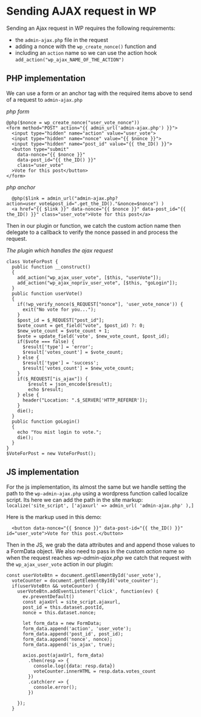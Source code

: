 # Sending AJAX request in WP

Sending an Ajax request in WP requires the following requirements:
  - the `admin-ajax.php` file in the request
  - adding a nonce with the `wp_create_nonce()` function and
  - including an `action` name so we can use the action hook `add_action("wp_ajax_NAME_OF_THE_ACTION")`

## PHP implementation
We can use a form or an anchor tag with the required items above to send of a request to `admin-ajax.php`

*php form*
```
@php($nonce = wp_create_nonce("user_vote_nonce"))
<form method="POST" action="{{ admin_url('admin-ajax.php') }}">
  <input type="hidden" name="action" value="user_vote">
  <input type="hidden" name="nonce" value="{{ $nonce }}"> 
  <input type="hidden" name="post_id" value="{{ the_ID() }}"> 
  <button type="submit"
    data-nonce="{{ $nonce }}"
    data-post_id="{{ the_ID() }}"
    class="user_vote"
  >Vote for this post</button>
</form>
```
*php anchor*
```
  @php($link = admin_url("admin-ajax.php?action=user_vote&post_id=".get_the_ID()."&nonce=$nonce") )
  <a href="{{ $link }}" data-nonce="{{ $nonce }}" data-post_id="{{ the_ID() }}" class="user_vote">Vote for this post</a>
```

Then in our plugin or function, we catch the custom action name then delegate to a callback to verify the nonce passed in and process the request.

*The plugin which handles the ajax request*
```
class VoteForPost {
  public function __construct()
  { 
    add_action("wp_ajax_user_vote", [$this, "userVote"]);
    add_action("wp_ajax_nopriv_user_vote", [$this, "goLogin"]);
  }
  public function userVote()
  {
    if(!wp_verify_nonce($_REQUEST["nonce"], 'user_vote_nonce')) {
      exit("No vote for you...");
    }
    $post_id = $_REQUEST["post_id"];
    $vote_count = get_field("vote", $post_id) ?: 0;
    $new_vote_count = $vote_count + 1;
    $vote = update_field('vote', $new_vote_count, $post_id);
    if($vote === false) {
      $result['type'] = 'error';
      $result['votes_count'] = $vote_count;
    } else {
      $result['type'] = 'success';
      $result['votes_count'] = $new_vote_count;
    }
    if($_REQUEST["is_ajax"]) {
        $result = json_encode($result);
        echo $result;
    } else {
      header("Location: ".$_SERVER['HTTP_REFERER']);
    }
    die();
  }
  public function goLogin()
  {
    echo "You mist login to vote.";
    die();
  }
}
$VoteForPost = new VoteForPost();
```

## JS implementation
For the js implementation, its almost the same but we handle setting the path to the `wp-admin-ajax.php` using a wordpress function called localize script. Its here we can add the path in the site markup:
`localize('site_script', ['ajaxurl' => admin_url( 'admin-ajax.php' ),]`

Here is the markup used in this demo:
```
  <button data-nonce="{{ $nonce }}" data-post-id="{{ the_ID() }}" id="user_vote">Vote for this post.</button>
```

Then in the JS, we grab the data attributes and and append those values to a FormData object. We also need to pass in the custom *action* name so when the request reaches *wp-admin-ajax.php* we catch that request with the `wp_ajax_user_vote` action in our plugin:
```
const userVoteBtn = document.getElementById('user_vote'),
  voteCounter = document.getElementById('vote_counter');
  if(userVoteBtn && voteCounter) {
    userVoteBtn.addEventListener('click', function(ev) {
      ev.preventDefault()
      const ajaxUrl = site_script.ajaxurl,
      post_id = this.dataset.postId,
      nonce = this.dataset.nonce;

      let form_data = new FormData;
      form_data.append('action', 'user_vote');
      form_data.append('post_id', post_id);
      form_data.append('nonce', nonce);
      form_data.append('is_ajax', true);

      axios.post(ajaxUrl, form_data)
        .then(resp => {
          console.log({data: resp.data})
          voteCounter.innerHTML = resp.data.votes_count
        })
        .catch(err => {
          console.error();
        })

    });
  }
```
